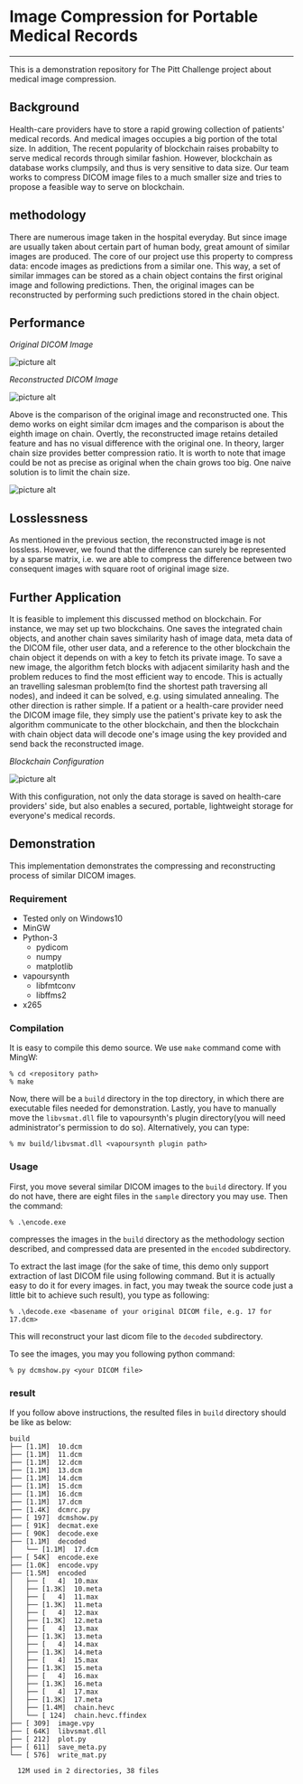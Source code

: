 Image Compression for Portable Medical Records<a name="TOP"></a>
==============================================

----
This is a demonstration repository for The Pitt Challenge project about medical image compression.


Background
----------
Health-care providers have to store a rapid growing collection of patients' medical records. And medical images occupies a big portion of the total size. In addition, The recent popularity of blockchain raises probabilty to serve medical records through similar fashion. However, blockchain as database works clumpsily, and thus is very sensitive to data size. Our team works to compress DICOM image files to a much smaller size and tries to propose a feasible way to serve on blockchain.

methodology
-----------
There are numerous image taken in the hospital everyday. But since image are usually taken about certain part of human body, great amount of similar images are produced. The core of our project use this property to compress data: encode images as predictions from a similar one. This way, a set of similar immages can be stored as a chain object contains the first original image and following predictions. Then, the original images can be reconstructed by performing such predictions stored in the chain object.

Performance
-----------

*Original DICOM Image*

![picture alt](https://raw.githubusercontent.com/PITT-YIL204/DiCoMpress/master/demo/original.png)

*Reconstructed DICOM Image*

![picture alt](https://raw.githubusercontent.com/PITT-YIL204/DiCoMpress/master/demo/reconstructed.png)


Above is the comparison of the original image and reconstructed one. This demo works on eight similar dcm images and the comparison is about the eighth image on chain. Overtly, the reconstructed image retains detailed feature and has no visual difference with the original one.
In theory, larger chain size provides better compression ratio. It is worth to note that image could be not as precise as original when the chain grows too big. One naive solution is to limit the chain size.

![picture alt](https://raw.githubusercontent.com/PITT-YIL204/DiCoMpress/master/demo/ratio.png)


Losslessness
------------
As mentioned in the previous section, the reconstructed image is not lossless. However, we found that the  difference can surely be represented by a sparse matrix, i.e. we are able to compress the difference between two consequent images with square root of original image size.

Further Application
-------------------
It is feasible to implement this discussed method on blockchain. For instance, we may set up two blockchains. One saves the integrated chain objects, and another chain saves similarity hash of image data, meta data of the DICOM file, other user data, and a reference to the other blockchain the chain object it depends on with a key to fetch its private image. To save a new image, the algorithm fetch blocks with adjacent similarity hash and the problem reduces to find the most efficient way to encode. This is actually an travelling salesman problem(to find the shortest path traversing all nodes), and indeed it can be solved, e.g. using simulated annealing. 
The other direction is rather simple. If a patient or a health-care provider need the DICOM image file, they simply use the patient's private key to ask the algorithm communicate to the other blockchain, and then the blockchain with chain object data will decode one's image using the key provided and send back the reconstructed image.

*Blockchain Configuration*

![picture alt](https://raw.githubusercontent.com/PITT-YIL204/DiCoMpress/master/demo/blockchain.png)


With this configuration, not only the data storage is saved on health-care providers' side, but also enables a secured, portable, lightweight storage for everyone's medical records. 

Demonstration
-------------
This implementation demonstrates the compressing and reconstructing process of similar DICOM images.

### Requirement ###
* Tested only on Windows10
* MinGW
* Python-3
    * pydicom
    * numpy
    * matplotlib
* vapoursynth
    * libfmtconv
    * libffms2
* x265

### Compilation ###
It is easy to compile this demo source. We use `make` command come with MingW:

	% cd <repository path>
	% make

Now, there will be a `build` directory in the top directory, in which there are executable files needed for demonstration.
Lastly, you have to manually move the `libvsmat.dll` file to vapoursynth's plugin directory(you will need administrator's permission to do so). Alternatively, you can type:

	% mv build/libvsmat.dll <vapoursynth plugin path>

### Usage ###
First, you move several similar DICOM images to the `build` directory. If you do not have, there are eight files in the `sample` directory you may use. Then the command:

	% .\encode.exe
compresses the images in the `build` directory as the methodology section described, and compressed data are presented in the `encoded` subdirectory.

To extract the last image (for the sake of time, this demo only support extraction of last DICOM file using following command. But it is actually easy to do it for every images. in fact, you may tweak the source code just a little bit to achieve such result), you type as following:

	% .\decode.exe <basename of your original DICOM file, e.g. 17 for 17.dcm>
This will reconstruct your last dicom file to the `decoded` subdirectory.

To see the images, you may you following python command:

	% py dcmshow.py <your DICOM file>
### result ###
If you follow above instructions, the resulted files in `build` directory should be like as below:

	build
	├── [1.1M]  10.dcm
	├── [1.1M]  11.dcm
	├── [1.1M]  12.dcm
	├── [1.1M]  13.dcm
	├── [1.1M]  14.dcm
	├── [1.1M]  15.dcm
	├── [1.1M]  16.dcm
	├── [1.1M]  17.dcm
	├── [1.4K]  dcmrc.py
	├── [ 197]  dcmshow.py
	├── [ 91K]  decmat.exe
	├── [ 90K]  decode.exe
	├── [1.1M]  decoded
	│   └── [1.1M]  17.dcm
	├── [ 54K]  encode.exe
	├── [1.0K]  encode.vpy
	├── [1.5M]  encoded
	│   ├── [   4]  10.max
	│   ├── [1.3K]  10.meta
	│   ├── [   4]  11.max
	│   ├── [1.3K]  11.meta
	│   ├── [   4]  12.max
	│   ├── [1.3K]  12.meta
	│   ├── [   4]  13.max
	│   ├── [1.3K]  13.meta
	│   ├── [   4]  14.max
	│   ├── [1.3K]  14.meta
	│   ├── [   4]  15.max
	│   ├── [1.3K]  15.meta
	│   ├── [   4]  16.max
	│   ├── [1.3K]  16.meta
	│   ├── [   4]  17.max
	│   ├── [1.3K]  17.meta
	│   ├── [1.4M]  chain.hevc
	│   └── [ 124]  chain.hevc.ffindex
	├── [ 309]  image.vpy
	├── [ 64K]  libvsmat.dll
	├── [ 212]  plot.py
	├── [ 611]  save_meta.py
	└── [ 576]  write_mat.py

	  12M used in 2 directories, 38 files

